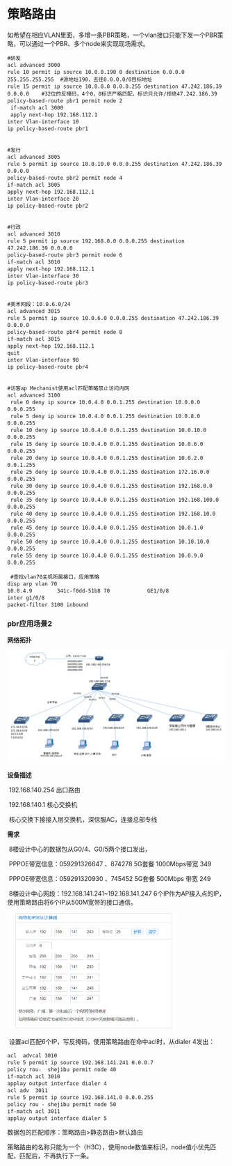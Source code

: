 # 策略路由



​		如希望在相应VLAN里面，多增一条PBR策略，一个vlan接口只能下发一个PBR策略，可以通过一个PBR、多个node来实现现场需求。

```
#研发
acl advanced 3000
rule 10 permit ip source 10.0.0.190 0 destination 0.0.0.0 255.255.255.255  #源地址190，去往0.0.0.0/0目标地址
rule 15 permit ip source 10.0.0.0 0.0.0.255 destination 47.242.186.39 0.0.0.0    #32位的反掩码，4个0，0标识严格匹配，标识只允许/拒绝47.242.186.39
policy-based-route pbr1 permit node 2
 if-match acl 3000
 apply next-hop 192.168.112.1
inter Vlan-interface 10
ip policy-based-route pbr1


#发行
acl advanced 3005
rule 5 permit ip source 10.0.10.0 0.0.0.255 destination 47.242.186.39 0.0.0.0
policy-based-route pbr2 permit node 4
if-match acl 3005
apply next-hop 192.168.112.1
inter Vlan-interface 20
ip policy-based-route pbr2


#行政
acl advanced 3010
rule 5 permit ip source 192.168.0.0 0.0.0.255 destination 47.242.186.39 0.0.0.0
policy-based-route pbr3 permit node 6
if-match acl 3010
apply next-hop 192.168.112.1
inter Vlan-interface 30
ip policy-based-route pbr3


#美术网段：10.0.6.0/24
acl advanced 3015
rule 5 permit ip source 10.0.6.0 0.0.0.255 destination 47.242.186.39 0.0.0.0
policy-based-route pbr4 permit node 8
if-match acl 3015
apply next-hop 192.168.112.1
quit
inter Vlan-interface 90
ip policy-based-route pbr4


#访客ap Mechanist使用acl匹配策略禁止访问内网
acl advanced 3100
 rule 0 deny ip source 10.0.4.0 0.0.1.255 destination 10.0.0.0 0.0.0.255
 rule 5 deny ip source 10.0.4.0 0.0.1.255 destination 10.0.8.0 0.0.0.255
 rule 10 deny ip source 10.0.4.0 0.0.1.255 destination 10.0.10.0 0.0.0.255
 rule 15 deny ip source 10.0.4.0 0.0.1.255 destination 10.0.6.0 0.0.0.255
 rule 20 deny ip source 10.0.4.0 0.0.1.255 destination 10.0.2.0 0.0.1.255
 rule 25 deny ip source 10.0.4.0 0.0.1.255 destination 172.16.0.0 0.0.0.255
 rule 30 deny ip source 10.0.4.0 0.0.1.255 destination 192.168.0.0 0.0.0.255
 rule 35 deny ip source 10.0.4.0 0.0.1.255 destination 192.168.100.0 0.0.0.255
 rule 40 deny ip source 10.0.4.0 0.0.1.255 destination 192.168.10.0 0.0.0.255
 rule 45 deny ip source 10.0.4.0 0.0.1.255 destination 10.0.1.0 0.0.0.255
 rule 50 deny ip source 10.0.4.0 0.0.1.255 destination 10.10.10.0 0.0.0.255
 rule 55 deny ip source 10.0.4.0 0.0.1.255 destination 10.0.9.0 0.0.0.255
 
 #查找vlan70主机所属接口，应用策略
disp arp vlan 70
10.0.4.9        341c-f0dd-51b8 70            GE1/0/8
inter g1/0/8
packet-filter 3100 inbound 
```



### pbr应用场景2

**网络拓扑**

<img src="https://raw.githubusercontent.com/joshzhong66/Pibced/main/blog-images/2024/04/24/d008a26a06a1ff4692621a0018b39fd8-image-20240424094018533-54b0a7.png" alt="image-20240424094018533" style="zoom: 50%;" />

**设备描述**

​		192.168.140.254 出口路由

​		192.168.140.1     核心交换机

​		核心交换下接接入层交换机，深信服AC，连接总部专线

**需求**

​		8楼设计中心的数据包从G0/4、G0/5两个接口发出，

​		PPPOE带宽信息：059291326647   、874278     5G套餐 1000Mbps带宽   349

​		PPPOE带宽信息：059291320930   、745452      5G套餐  500Mbps 带宽   249

​		8楼设计中心网段：192.168.141.241~192.168.141.247  6个IP作为AP接入点的IP，使用策略路由将6个IP从500M宽带的接口通信。

<img src="https://raw.githubusercontent.com/joshzhong66/Pibced/main/blog-images/2024/04/24/31cd6c5abd46e269f5c72246fc4432d5-image-20240424094108531-2053e3.png" alt="image-20240424094108531" style="zoom:50%;" />

​		设置acl匹配6个IP，写反掩码，使用策略路由在命中acl时，从dialer 4发出：

```
acl  advcal 3010
rule 5 permit ip source 192.168.141.241 0.0.0.7  
policy rou-  shejibu permit node 40
if-match acl 3010
applay output interface dialer 4
acl adv  3011
rule 5 permit ip source 192.168.141.0 0.0.0.255
policy rou - shejibu permit node 50
if-match acl 3011
applay output interface dialer 5
```

数据包的匹配顺序：策略路由>静态路由>默认路由

策略路由的名称只能为一个（H3C），使用node数值来标识，node值小优先匹配，匹配后，不再执行下一条。
